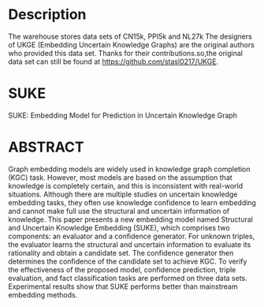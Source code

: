 # Description
The warehouse stores data sets of CN15k, PPI5k and NL27k
The designers of UKGE (Embedding Uncertain Knowledge Graphs) are the original authors who provided this data set. Thanks for their contributions.so,the original data set can still be found at https://github.com/stasl0217/UKGE.
# SUKE
SUKE: Embedding Model for Prediction in Uncertain Knowledge Graph
# ABSTRACT
Graph embedding models are widely used in knowledge graph completion (KGC) task.
However, most models are based on the assumption that knowledge is completely certain, and this
is inconsistent with real-world situations. Although there are multiple studies on uncertain knowledge
embedding tasks, they often use knowledge confidence to learn embedding and cannot make full use
the structural and uncertain information of knowledge. This paper presents a new embedding model
named Structural and Uncertain Knowledge Embedding (SUKE), which comprises two components: an
evaluator and a confidence generator. For unknown triples, the evaluator learns the structural and uncertain
information to evaluate its rationality and obtain a candidate set. The confidence generator then determines
the confidence of the candidate set to achieve KGC. To verify the effectiveness of the proposed model,
confidence prediction, triple evaluation, and fact classification tasks are performed on three data sets.
Experimental results show that SUKE performs better than mainstream embedding methods. 

